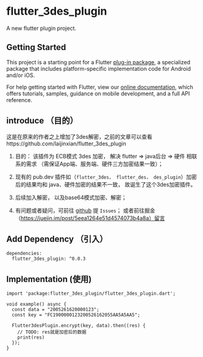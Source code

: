 # flutter_3des_plugin

A new flutter plugin project.

## Getting Started

This project is a starting point for a Flutter
[plug-in package](https://flutter.dev/developing-packages/),
a specialized package that includes platform-specific implementation code for
Android and/or iOS.

For help getting started with Flutter, view our 
[online documentation](https://flutter.dev/docs), which offers tutorials, 
samples, guidance on mobile development, and a full API reference.

## introduce （目的）
这是在原来的作者之上增加了3des解密，之前的文章可以查看https://github.com/laijinxian/flutter_3des_plugin
  1. 目的： 该插件为 ECB模式 3des 加密， 解决 flutter => java后台 => 硬件 相联系的需求 （需保证App端、服务端、硬件三方加密结果一致）；
 
  2. 现有的 pub.dev 插件如（`flutter_3des， flutter_des， des_plugin`）加密后的结果均和 java、硬件加密的结果不一致， 故诞生了这个3des加密插件。
 
  3. 后续加入解密， 以及base64模式加密、解密；

  4. 有问题或者疑问，可前往 [github](https://github.com/laijinxian/flutter_3des_plugin) 提 `Issues`； 或者前往掘金（https://juejin.im/post/5eea1264e51d4574073b4a8a）留言

## Add Dependency （引入）
```
dependencies:
  flutter_3des_plugin: ^0.0.3
```

## Implementation (使用)

```
import 'package:flutter_3des_plugin/flutter_3des_plugin.dart';

void example() async {
  const data = "2005261620000123";
  const key = "FC1900000123200526162055AA5A5AA5";

  Flutter3desPlugin.encrypt(key, data).then((res) {
    // TODO: res就是加密后的数据
    print(res)
  });
}
```
